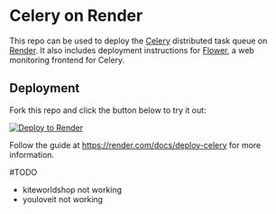 # Celery on Render

This repo can be used to deploy the [Celery](https://github.com/celery/celery) distributed task queue on [Render](https://render.com). 
It also includes deployment instructions for [Flower](https://github.com/mher/flower), a web monitoring frontend for Celery.

## Deployment
Fork this repo and click the button below to try it out:

[![Deploy to Render](https://render.com/images/deploy-to-render-button.svg)](https://render.com/deploy)

Follow the guide at https://render.com/docs/deploy-celery for more information.


#TODO
- kiteworldshop not working
- youloveit not working